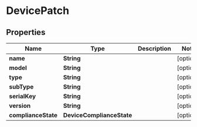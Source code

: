 

# DevicePatch


## Properties

Name | Type | Description | Notes
------------ | ------------- | ------------- | -------------
**name** | **String** |  |  [optional]
**model** | **String** |  |  [optional]
**type** | **String** |  |  [optional]
**subType** | **String** |  |  [optional]
**serialKey** | **String** |  |  [optional]
**version** | **String** |  |  [optional]
**complianceState** | **DeviceComplianceState** |  |  [optional]



